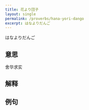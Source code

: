 ```yaml
---
title: 花より団子
layout: single
permalink: /proverbs/hana-yori-dango
excerpt: はなよりだんご
---
```


はなよりだんご

## 意思

舍华求实

## 解释

## 例句

